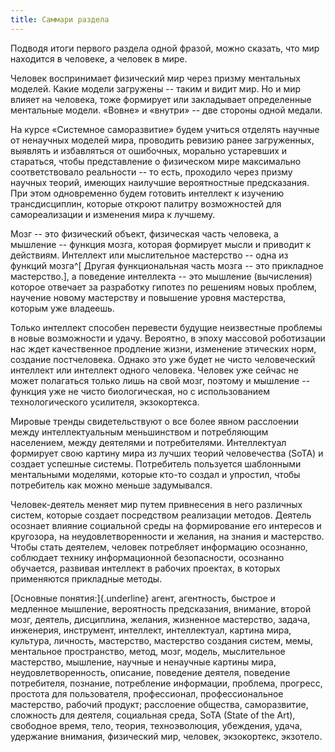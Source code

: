 ```yaml
---
title: Саммари раздела
---
```


Подводя итоги первого раздела одной фразой, можно сказать, что мир
находится в человеке, а человек в мире.

Человек воспринимает физический мир через призму ментальных моделей.
Какие модели загружены -- таким и видит мир. Но и мир влияет на
человека, тоже формирует или закладывает определенные ментальные модели.
«Вовне» и «внутри» -- две стороны одной медали.

На курсе «Системное саморазвитие» будем учиться отделять научные от
ненаучных моделей мира, проводить ревизию ранее загруженных, выявлять и
избавляться от ошибочных, морально устаревших и стараться, чтобы
представление о физическом мире максимально соответствовало реальности
-- то есть, проходило через призму научных теорий, имеющих наилучшие
вероятностные предсказания. При этом одновременно будем готовить
интеллект к изучению трансдисциплин, которые откроют палитру
возможностей для самореализации и изменения мира к лучшему.

Мозг -- это физический объект, физическая часть человека, а мышление --
функция мозга, которая формирует мысли и приводит к действиям. Интеллект
или мыслительное мастерство -- одна из функций мозга^[
Другая функциональная часть мозга -- это прикладное
мастерство.], а поведение интеллекта -- это мышление
(вычисления) которое отвечает за разработку гипотез по решениям новых
проблем, научение новому мастерству и повышение уровня мастерства,
которым уже владеешь.

Только интеллект способен перевести будущие неизвестные проблемы в новые
возможности и удачу. Вероятно, в эпоху массовой роботизации нас ждет
качественное продление жизни, изменение этических норм, создание
постчеловека. Однако это уже будет не чисто человеческий интеллект или
интеллект одного человека. Человек уже сейчас не может полагаться только
лишь на свой мозг, поэтому и мышление -- функция уже не чисто
биологическая, но с использованием технологического усилителя,
экзокортекса.

Мировые тренды свидетельствуют о все более явном расслоении между
интеллектуальным меньшинством и потребляющим населением, между деятелями
и потребителями. Интеллектуал формирует свою картину мира из лучших
теорий человечества (SoTA) и создает успешные системы. Потребитель
пользуется шаблонными ментальными моделями, которые кто-то создал и
упростил, чтобы потребитель как можно меньше задумывался.

Человек-деятель меняет мир путем привнесения в него различных систем,
которые создает посредством реализации методов. Деятель осознает влияние
социальной среды на формирование его интересов и кругозора, на
неудовлетворенности и желания, на знания и мастерство. Чтобы стать
деятелем, человек потребляет информацию осознанно, соблюдает технику
информационной безопасности, осознанно обучается, развивая интеллект в
рабочих проектах, в которых применяются прикладные методы.

[Основные понятия:]{.underline} агент, агентность, быстрое и медленное
мышление, вероятность предсказания, внимание, второй мозг, деятель,
дисциплина, желания, жизненное мастерство, задача, инженерия,
инструмент, интеллект, интеллектуал, картина мира, культура, личность,
мастерство, мастерство создания систем, мемы, ментальное пространство,
метод, мозг, модель, мыслительное мастерство, мышление, научные и
ненаучные картины мира, неудовлетворенность, описание, поведение
деятеля, поведение потребителя, познание, потребление информации,
проблема, прогресс, простота для пользователя, профессионал,
профессиональное мастерство, рабочий продукт; расслоение общества,
саморазвитие, сложность для деятеля, социальная среда, SoTA (State of
the Art), свободное время, тело, теория, техноэволюция, убеждения,
удача, удержание внимания, физический мир, человек, экзокортекс,
экзотело.
